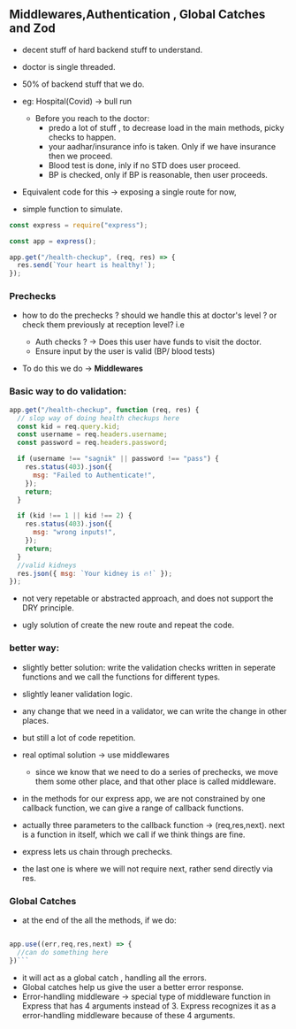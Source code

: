 ## Middlewares,Authentication , Global Catches and Zod

- decent stuff of hard backend stuff to understand.
- doctor is single threaded.
- 50% of backend stuff that we do.
- eg: Hospital(Covid) -> bull run

  - Before you reach to the doctor:
    - predo a lot of stuff , to decrease load in the main methods, picky checks to happen.
    - your aadhar/insurance info is taken. Only if we have insurance then we proceed.
    - Blood test is done, inly if no STD does user proceed.
    - BP is checked, only if BP is reasonable, then user proceeds.

- Equivalent code for this -> exposing a single route for now,
- simple function to simulate.

```js
const express = require("express");

const app = express();

app.get("/health-checkup", (req, res) => {
  res.send(`Your heart is healthy!`);
});
```

### Prechecks

- how to do the prechecks ? should we handle this at doctor's level ? or check them previously at reception level?
  i.e

  - Auth checks ? -> Does this user have funds to visit the doctor.
  - Ensure input by the user is valid (BP/ blood tests)

- To do this we do -> **Middlewares**

### Basic way to do validation:

```javascript
app.get("/health-checkup", function (req, res) {
  // slop way of doing health checkups here
  const kid = req.query.kid;
  const username = req.headers.username;
  const password = req.headers.password;

  if (username !== "sagnik" || password !== "pass") {
    res.status(403).json({
      msg: "Failed to Authenticate!",
    });
    return;
  }

  if (kid !== 1 || kid !== 2) {
    res.status(403).json({
      msg: "wrong inputs!",
    });
    return;
  }
  //valid kidneys
  res.json({ msg: `Your kidney is 🔥!` });
});
```

- not very repetable or abstracted approach, and does not support the DRY principle.

- ugly solution of create the new route and repeat the code.

### better way:

- slightly better solution: write the validation checks written in seperate functions and we call the functions for different types.
- slightly leaner validation logic.
- any change that we need in a validator, we can write the change in other places.

- but still a lot of code repetition.
- real optimal solution -> use middlewares

  - since we know that we need to do a series of prechecks, we move them some other place, and that other place is called middleware.

- in the methods for our express app, we are not constrained by one callback function, we can give a range of callback functions.
- actually three parameters to the callback function -> (req,res,next). next is a function in itself, which we call if we think things are fine.
- express lets us chain through prechecks.
- the last one is where we will not require next, rather send directly via res.

### Global Catches

- at the end of the all the methods, if we do:

````js

app.use((err,req,res,next) => {
  //can do something here
})```
````

- it will act as a global catch , handling all the errors.
- Global catches help us give the user a better error response.
- Error-handling middleware -> special type of middleware function in Express that has 4 arguments instead of 3. Express recognizes it as a error-handling middleware because of these 4 arguments.
